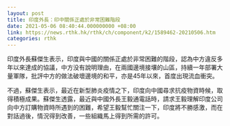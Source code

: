 ```yaml
---
layout: post
title: 印度外長：印中關係正處於非常困難階段
date: 2021-05-06 08:40:44.000000000 +08:00
link: https://news.rthk.hk/rthk/ch/component/k2/1589462-20210506.htm
categories: rthk
---
```


印度外長蘇傑生表示，印度與中國的關係正處於非常困難的階段，認為中方違反多年以來達成的協議，中方没有說明理由，在兩國邊境接壤的山區，持續一年部署大量軍隊，批評中方的做法破壞邊境的和平，亦是45年以來，首度出現流血衝突。

不過，蘇傑生表示，最近在新型肺炎疫情之下，印度向中國尋求抗疫物資時候，取得積極成果。蘇傑生透露，最近與中國外長王毅通電話時，請求王毅理解印度公司向中方訂購物資時所遇到的困難，希望王毅幫忙關注一下，印度將不勝感激，而在對話過後，情況得到改善，一些組織馬上得到所需的許可。
